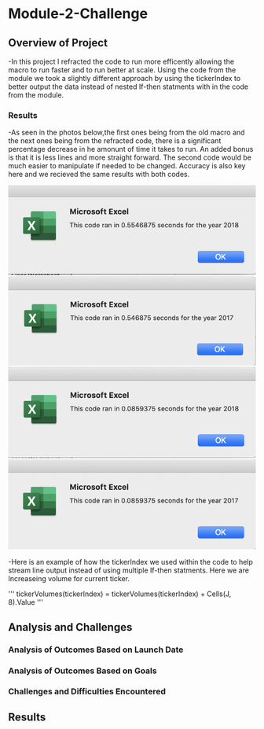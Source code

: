 # Module-2-Challenge

## Overview of Project
-In this project I refracted the code to run more efficently allowing the macro to run faster and to run better at scale. Using the code from the module we took a slightly different approach by using the tickerIndex to better output the data instead of nested If-then statments with in the code from the module.

### Results
-As seen in the photos below,the first ones being from the old macro and the next ones being from the refracted code, there is a significant percentage decrease in he amonunt of time it takes to run. An added bonus is that it is less lines and more straight forward. The second code would be much easier to manipulate if needed to be changed. Accuracy is also key here and we recieved the same results with both codes. 

![2018 Old Results](Resources/VBA_Challenge_2018_Old.png)![2017 Old Results](Resources/VBA_Challenge_2017_Old.png)
![2018 New Results](Resources/VBA_Challenge_2018.png)![2017 New Results](Resources/VBA_Challenge_2017.png)

-Here is an example of how the tickerIndex we used within the code to help stream line output instead of using multiple If-then statments. Here we are Increaseing volume for current ticker.
        
'''
tickerVolumes(tickerIndex) = tickerVolumes(tickerIndex) + Cells(J, 8).Value
'''



## Analysis and Challenges

### Analysis of Outcomes Based on Launch Date

### Analysis of Outcomes Based on Goals

### Challenges and Difficulties Encountered

## Results

